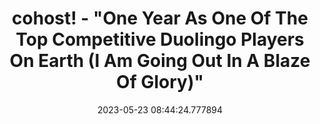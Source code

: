 ---
date: 2023-05-23 08:44:24.777894
link:
  source: web
  source_url: https://roytang.net
  text: cohost! - "One Year As One Of The Top Competitive Duolingo Players On Earth
    (I Am Going Out In A Blaze Of Glory)"
  url: https://cohost.org/0xabad1dea/post/1532307-one-year-as-one-of-t
source: web
syndicated:
- type: mastodon
  url: https://indieweb.social/users/roytang/statuses/110417114941570443
title: cohost! - "One Year As One Of The Top Competitive Duolingo Players On Earth
  (I Am Going Out In A Blaze Of Glory)"
---